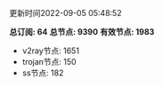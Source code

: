 更新时间2022-09-05 05:48:52

**总订阅: 64**
**总节点: 9390**
**有效节点: 1983**
- v2ray节点: 1651
- trojan节点: 150
- ss节点: 182
